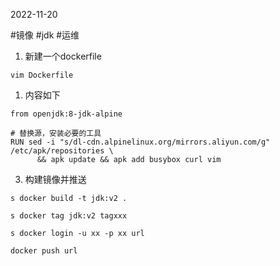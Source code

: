 2022-11-20

#镜像 #jdk #运维 


1. 新建一个dockerfile
```
vim Dockerfile 
```

1. 内容如下

```
from openjdk:8-jdk-alpine

# 替换源，安装必要的工具
RUN sed -i "s/dl-cdn.alpinelinux.org/mirrors.aliyun.com/g" /etc/apk/repositories \
      && apk update && apk add busybox curl vim
```

3. 构建镜像并推送

```
s docker build -t jdk:v2 .

s docker tag jdk:v2 tagxxx

s docker login -u xx -p xx url

docker push url

```